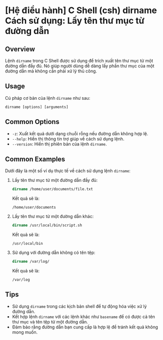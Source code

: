 # [Hệ điều hành] C Shell (csh) dirname Cách sử dụng: Lấy tên thư mục từ đường dẫn

## Overview
Lệnh `dirname` trong C Shell được sử dụng để trích xuất tên thư mục từ một đường dẫn đầy đủ. Nó giúp người dùng dễ dàng lấy phần thư mục của một đường dẫn mà không cần phải xử lý thủ công.

## Usage
Cú pháp cơ bản của lệnh `dirname` như sau:

```
dirname [options] [arguments]
```

## Common Options
- `-z`: Xuất kết quả dưới dạng chuỗi rỗng nếu đường dẫn không hợp lệ.
- `--help`: Hiển thị thông tin trợ giúp về cách sử dụng lệnh.
- `--version`: Hiển thị phiên bản của lệnh `dirname`.

## Common Examples
Dưới đây là một số ví dụ thực tế về cách sử dụng lệnh `dirname`:

1. Lấy tên thư mục từ một đường dẫn đầy đủ:
   ```csh
   dirname /home/user/documents/file.txt
   ```
   Kết quả sẽ là:
   ```
   /home/user/documents
   ```

2. Lấy tên thư mục từ một đường dẫn khác:
   ```csh
   dirname /usr/local/bin/script.sh
   ```
   Kết quả sẽ là:
   ```
   /usr/local/bin
   ```

3. Sử dụng với đường dẫn không có tên tệp:
   ```csh
   dirname /var/log/
   ```
   Kết quả sẽ là:
   ```
   /var/log
   ```

## Tips
- Sử dụng `dirname` trong các kịch bản shell để tự động hóa việc xử lý đường dẫn.
- Kết hợp lệnh `dirname` với các lệnh khác như `basename` để có được cả tên thư mục và tên tệp từ một đường dẫn.
- Đảm bảo rằng đường dẫn bạn cung cấp là hợp lệ để tránh kết quả không mong muốn.